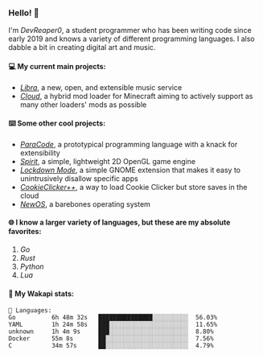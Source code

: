 ### Hello! 👋

I'm _DevReaper0_, a student programmer who has been writing code since early 2019 and knows a variety of different programming languages. I also dabble a bit in creating digital art and music.

#### 💻 My current main projects:

-   _[Libra](https://github.com/LibraMusic)_, a new, open, and extensible music service
-   _[Cloud](https://github.com/CloudLoaderMC/CloudLoader)_, a hybrid mod loader for Minecraft aiming to actively support as many other loaders' mods as possible

#### ⌨️ Some other cool projects:

-   _[ParaCode](https://github.com/ParaCodeLang/ParaCode)_, a prototypical programming language with a knack for extensibility
-   _[Spirit](https://gitlab.com/DevReaper0/SpiritEngine)_, a simple, lightweight 2D OpenGL game engine
-   _[Lockdown Mode](https://github.com/DevReaper0/GNOME-LockdownMode)_, a simple GNOME extension that makes it easy to unintrusively disallow specific apps
-   _[CookieClicker++](https://github.com/DevReaper0/CookieClickerPlusPlus)_, a way to load Cookie Clicker but store saves in the cloud
-   _[NewOS](https://github.com/DevReaper0/NewOS)_, a barebones operating system

#### 🌐 I know a larger variety of languages, but these are my absolute favorites:

1. _Go_
2. _Rust_
3. _Python_
4. _Lua_

#### 📡 My Wakapi stats:

```text
💾 Languages:
Go          6h 48m 32s   ███████████████░░░░░░░░░░  56.03%
YAML        1h 24m 58s   ███░░░░░░░░░░░░░░░░░░░░░░  11.65%
unknown     1h 4m 9s     ███░░░░░░░░░░░░░░░░░░░░░░  8.80%
Docker      55m 8s       ██░░░░░░░░░░░░░░░░░░░░░░░  7.56%
C           34m 57s      ██░░░░░░░░░░░░░░░░░░░░░░░  4.79%
```
